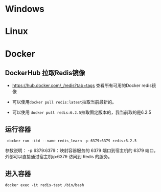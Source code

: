 
# Windows

# Linux

# Docker
## DockerHub 拉取Redis镜像
- https://hub.docker.com/_/redis?tab=tags 查看所有可用的Docker redis镜像

- 可以使用`docker pull redis:latest`拉取当前最新的。

- 可以使用 `docker pull redis:6.2.5`拉取固定版本的，我当前取的是6.2.5

## 运行容器
```shell
 docker run -itd --name redis_learn -p 6379:6379 redis:6.2.5
```
参数说明：
-p 6379:6379：映射容器服务的 6379 端口到宿主机的 6379 端口。外部可以直接通过宿主机ip:6379 访问到 Redis 的服务。

## 进入容器
```shell
docker exec -it redis-test /bin/bash
```